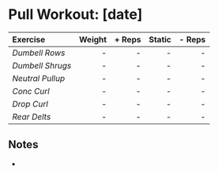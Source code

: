 # Pull Workout: [date]
| Exercise         | Weight | + Reps | Static | - Reps |
| :--------------- | -----: | -----: | -----: | -----: |
| _Dumbell Rows_   | -      | -      | -      | -      |
| _Dumbell Shrugs_ | -      | -      | -      | -      |
| _Neutral Pullup_ | -      | -      | -      | -      |
| _Conc Curl_      | -      | -      | -      | -      |
| _Drop Curl_      | -      | -      | -      | -      |
| _Rear Delts_     | -      | -      | -      | -      |

## Notes
-